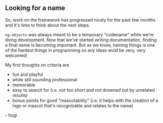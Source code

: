 ## Looking for a name

So, work on the framework has progressed nicely for the past few months and it's time to think about the next steps.

```ng-objects``` was always meant to be a temporary "codename" while we're doing development. Now that we've started writing documentation, finding a final name is becoming important.
But as we know, naming things is one of the hardest things in programming so any ideas wuld be very, very welcomed!

My first thoughts on criteria are

* fun and playful
* while still sounding professional
* memorable
* easy to search for (i.e. not too short and not drowned out by unrelated results)
* bonus points for good "mascotability" (i.e. it helps with the creation of a logo or mascot that's recognizable and relates to the name)

\- hugi